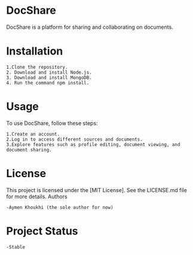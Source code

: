 # DocShare

DocShare is a platform for sharing and collaborating on documents.
# Installation

    1.Clone the repository.
    2. Download and install Node.js.
    3. Download and install MongoDB.
    4. Run the command npm install.

# Usage

To use DocShare, follow these steps:

    1.Create an account.
    2.Log in to access different sources and documents.
    3.Explore features such as profile editing, document viewing, and document sharing.

# License

This project is licensed under the [MIT License]. See the LICENSE.md file for more details.
Authors

    -Aymen Khoukhi (the sole author for now)

# Project Status

    -Stable


